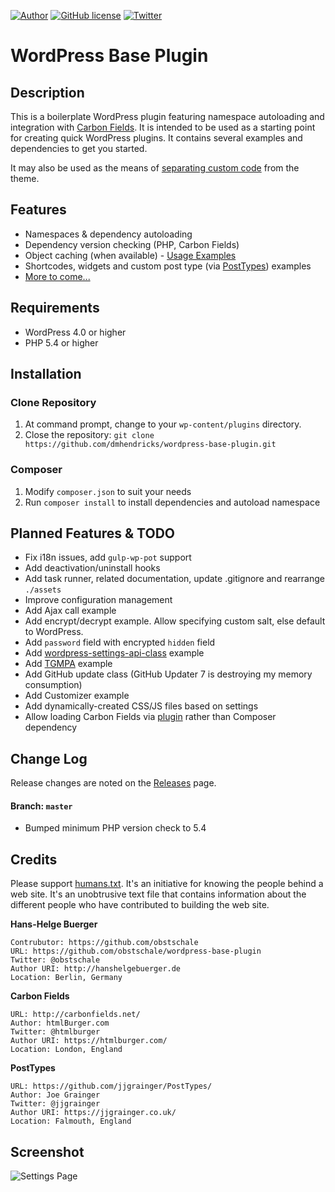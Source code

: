[![Author](https://img.shields.io/badge/author-Daniel%20M.%20Hendricks-blue.svg)](https://www.danhendricks.com)
[![GitHub license](https://img.shields.io/badge/license-GPLv2-blue.svg)](https://raw.githubusercontent.com/dmhendricks/wordpress-base-plugin/master/LICENSE)
[![Twitter](https://img.shields.io/twitter/url/https/github.com/dmhendricks/wordpress-base-plugin.svg?style=social)](https://twitter.com/intent/tweet?text=Wow:&url=%5Bobject%20Object%5D)

# WordPress Base Plugin

## Description

This is a boilerplate WordPress plugin featuring namespace autoloading and integration with [Carbon Fields](https://github.com/htmlburger/carbon-fields). It is intended to be used as a starting point for creating quick WordPress plugins. It contains several examples and dependencies to get you started.

It may also be used as the means of [separating custom code](http://www.billerickson.net/core-functionality-plugin/) from the theme.

## Features

* Namespaces & dependency autoloading
* Dependency version checking (PHP, Carbon Fields)
* Object caching (when available) - [Usage Examples](https://github.com/dmhendricks/wordpress-base-plugin/wiki#caching)
* Shortcodes, widgets and custom post type (via [PostTypes](https://github.com/jjgrainger/PostTypes/)) examples
* [More to come...](#planned-features)

## Requirements

* WordPress 4.0 or higher
* PHP 5.4 or higher

## Installation

### Clone Repository

1. At command prompt, change to your `wp-content/plugins` directory.
1. Close the repository: `git clone https://github.com/dmhendricks/wordpress-base-plugin.git`

### Composer

1. Modify `composer.json` to suit your needs
1. Run `composer install` to install dependencies and autoload namespace

## Planned Features & TODO

* Fix i18n issues, add `gulp-wp-pot` support
* Add deactivation/uninstall hooks
* Add task runner, related documentation, update .gitignore and rearrange `./assets`
* Improve configuration management
* Add Ajax call example
* Add encrypt/decrypt example. Allow specifying custom salt, else default to WordPress.
* Add `password` field with encrypted `hidden` field
* Add [wordpress-settings-api-class](https://github.com/tareq1988/wordpress-settings-api-class) example
* Add [TGMPA](http://tgmpluginactivation.com/) example
* Add GitHub update class (GitHub Updater 7 is destroying my memory consumption)
* Add Customizer example
* Add dynamically-created CSS/JS files based on settings
* Allow loading Carbon Fields via [plugin](https://github.com/dmhendricks/carbon-fields-loader) rather than Composer dependency

## Change Log

Release changes are noted on the [Releases](https://github.com/dmhendricks/wordpress-base-plugin/releases) page.

#### Branch: `master`

* Bumped minimum PHP version check to 5.4

## Credits

Please support [humans.txt](http://humanstxt.org/). It's an initiative for knowing the people behind a web site. It's an unobtrusive text file that contains information about the different people who have contributed to building the web site.

**Hans-Helge Buerger**

	Contrubutor: https://github.com/obstschale
	URL: https://github.com/obstschale/wordpress-base-plugin
	Twitter: @obstschale
	Author URI: http://hanshelgebuerger.de
	Location: Berlin, Germany

**Carbon Fields**

	URL: http://carbonfields.net/
	Author: htmlBurger.com
	Twitter: @htmlburger
	Author URI: https://htmlburger.com/
	Location: London, England

**PostTypes**

	URL: https://github.com/jjgrainger/PostTypes/
	Author: Joe Grainger
	Twitter: @jjgrainger
	Author URI: https://jjgrainger.co.uk/
	Location: Falmouth, England

## Screenshot

![Settings Page](https://raw.githubusercontent.com/dmhendricks/wordpress-base-plugin/master/assets/screenshot-1.png "Settings Page")
